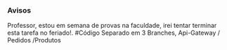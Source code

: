 ### Avisos
Professor, estou em semana de provas na faculdade, irei tentar terminar esta tarefa no feriado!.
#Código Separado em 3 Branches, Api-Gateway / Pedidos /Produtos
